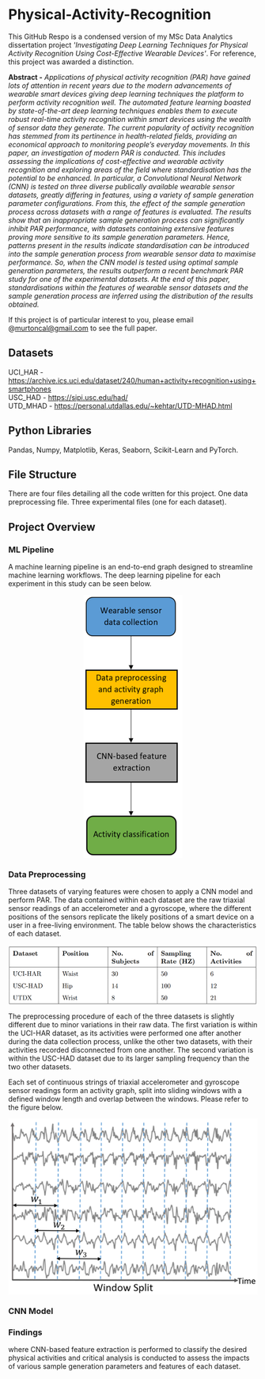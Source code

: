 # Physical-Activity-Recognition
This GitHub Respo is a condensed version of my MSc Data Analytics dissertation project *'Investigating Deep Learning Techniques for Physical Activity Recognition Using Cost-Effective Wearable Devices'*. For reference, this project was awarded a distinction.

**Abstract -** *Applications of physical activity recognition (PAR) have gained lots of attention in recent years due to the modern advancements of wearable smart devices giving deep learning techniques the platform to perform activity recognition well. The automated feature learning boasted by state-of-the-art deep learning techniques enables them to execute robust real-time activity recognition within smart devices using the wealth of sensor data they generate. The current popularity of activity recognition has stemmed from its pertinence in health-related fields, providing an economical approach to monitoring people’s everyday movements. In this paper, an investigation of modern PAR is conducted. This includes assessing the implications of cost-effective and wearable activity recognition and exploring areas of the field where standardisation has the potential to be enhanced. In particular, a Convolutional Neural Network (CNN) is tested on three diverse publically available wearable sensor datasets, greatly differing in features, using a variety of sample generation parameter configurations. From this, the effect of the sample generation process across datasets with a range of features is evaluated. The results show that an inappropriate sample generation process can significantly inhibit PAR performance, with datasets containing extensive features proving more sensitive to its sample generation parameters. Hence, patterns present in the results indicate standardisation can be introduced into the sample generation process from wearable sensor data to maximise performance. So, when the CNN model is tested using optimal sample generation parameters, the results outperform a recent benchmark PAR study for one of the experimental datasets. At the end of this paper, standardisations within the features of wearable sensor datasets and the sample generation process are inferred using the distribution of the results obtained.*

If this project is of particular interest to you, please email @murtoncal@gmail.com to see the full paper. 
## Datasets
UCI_HAR - https://archive.ics.uci.edu/dataset/240/human+activity+recognition+using+smartphones <br />
USC_HAD - https://sipi.usc.edu/had/ <br />
UTD_MHAD - https://personal.utdallas.edu/~kehtar/UTD-MHAD.html
## Python Libraries
Pandas, Numpy, Matplotlib, Keras, Seaborn, Scikit-Learn and PyTorch.
## File Structure
There are four files detailing all the code written for this project. One data preprocessing file. Three experimental files (one for each dataset).
## Project Overview
### ML Pipeline
A machine learning pipeline is an end-to-end graph designed to streamline machine learning workflows. The deep learning pipeline for each experiment in this study can be seen below.

<p align="center">
<img src="/images/Pipeline.png" width="200" align="center"/>
</p>

### Data Preprocessing
Three datasets of varying features were chosen to apply a CNN model and perform PAR. The data contained within each dataset are the raw triaxial sensor readings of an accelerometer and a gyroscope, where the different positions of the sensors replicate the likely positions of a smart device on a user in a free-living environment. The table below shows the characteristics of each dataset.

<p align="center">
<img src="/images/Diss_data_table.png" width="800" align="center"/>
</p>

The preprocessing procedure of each of the three datasets is slightly different due to minor variations in their raw data. The first variation is within the UCI-HAR dataset, as its activities were performed one after another during the data collection process, unlike the other two datasets, with their activities recorded disconnected from one another. The second variation is within the USC-HAD dataset due to its larger sampling frequency than the two other datasets.

Each set of continuous strings of triaxial accelerometer and gyroscope sensor readings form an activity graph, split into sliding windows with a defined window length and overlap between the windows. Please refer to the figure below.

<p align="center">
<img src="/images/slide.png" width="650" align="center"/>
</p>




### CNN Model

### Findings




where CNN-based feature extraction is performed to classify the desired physical activities and critical analysis is conducted to assess the impacts of various sample generation parameters and features of each dataset.
